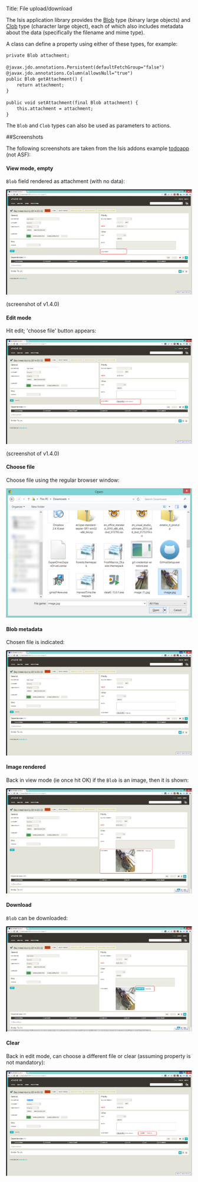 Title: File upload/download

[//]: # (content copied to _user-guide_xxx)

The Isis application library provides the [Blob](../../../reference/value-types.html) type (binary large objects) and 
[Clob](../../../reference/value-types.html) type (character large object), each of which also includes metadata about the data (specifically the filename and mime type).

A class can define a property using either of these types, for example:

    private Blob attachment;

    @javax.jdo.annotations.Persistent(defaultFetchGroup="false")
    @javax.jdo.annotations.Column(allowsNull="true")
    public Blob getAttachment() {
        return attachment;
    }

    public void setAttachment(final Blob attachment) {
        this.attachment = attachment;
    }

The `Blob` and `Clob` types can also be used as parameters to actions.
    
##Screenshots

The following screenshots are taken from the Isis addons example [todoapp](https://github.com/isisaddons/isis-app-todoapp) (not ASF):

#### View mode, empty

`Blob` field rendered as attachment (with no data):

<a href="images/file-upload-download/010-attachment-field.png"><img src="images/file-upload-download/010-attachment-field-940.png"/></a>

(screenshot of v1.4.0)

#### Edit mode

Hit edit; 'choose file' button appears:

<a href="images/file-upload-download/020-edit-choose-file.png"><img src="images/file-upload-download/020-edit-choose-file-940.png"/></a>

(screenshot of v1.4.0)

#### Choose file

Choose file using the regular browser window:

<a href="images/file-upload-download/030-choose-file-using-browser.png"><img src="images/file-upload-download/030-choose-file-using-browser-520.png"/></a>

#### Blob metadata

Chosen file is indicated:

<a href="images/file-upload-download/040-edit-chosen-file-indicated.png"><img src="images/file-upload-download/040-edit-chosen-file-indicated-940.png"/></a>

#### Image rendered

Back in view mode (ie once hit OK) if the `Blob` is an image, then it is shown:

<a href="images/file-upload-download/050-ok-if-image-then-rendered.png"><img src="images/file-upload-download/050-ok-if-image-then-rendered-940.png"/></a>

#### Download

`Blob` can be downloaded:

<a href="images/file-upload-download/060-download.png"><img src="images/file-upload-download/060-download-940.png"/></a>

#### Clear

Back in edit mode, can choose a different file or clear (assuming property is not mandatory):

<a href="images/file-upload-download/070-edit-clear.png"><img src="images/file-upload-download/070-edit-clear-940.png"/></a>

